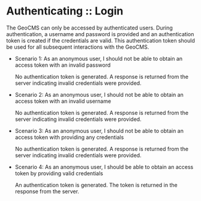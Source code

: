 ﻿Authenticating :: Login 
=======================

The GeoCMS can only be accessed by authenticated users. During authentication, a username and password is provided and an authentication token is created if the credentials are valid. 
This authentication token should be used for all subsequent interactions with the GeoCMS. 

* Scenario 1: As an anonymous user, I should not be able to obtain an access token with an invalid password

	No authentication token is generated. 
	A response is returned from the server indicating invalid credentials were provided. 

* Scenario 2: As an anonymous user, I should not be able to obtain an access token with an invalid username

	No authentication token is generated. 
	A response is returned from the server indicating invalid credentials were provided. 

* Scenario 3: As an anonymous user, I should not be able to obtain an access token with providing any credentials

	No authentication token is generated. 
	A response is returned from the server indicating invalid credentials were provided. 

* Scenario 4: As an anonymous user, I should be able to obtain an access token by providing valid credentials

	An authentication token is generated. 
	The token is returned in the response from the server. 